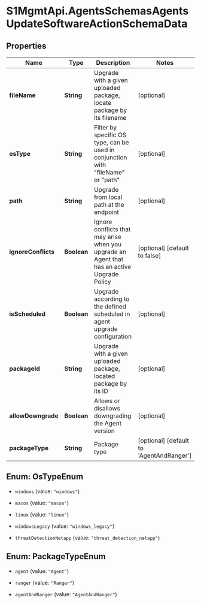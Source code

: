 # S1MgmtApi.AgentsSchemasAgentsUpdateSoftwareActionSchemaData

## Properties
Name | Type | Description | Notes
------------ | ------------- | ------------- | -------------
**fileName** | **String** | Upgrade with a given uploaded package, locate package by its filename | [optional] 
**osType** | **String** | Filter by specific OS type, can be used in conjunction with \"fileName\" or \"path\" | [optional] 
**path** | **String** | Upgrade from local path at the endpoint | [optional] 
**ignoreConflicts** | **Boolean** | Ignore conflicts that may arise when you upgrade an Agent that has an active Upgrade Policy | [optional] [default to false]
**isScheduled** | **Boolean** | Upgrade according to the defined scheduled in agent upgrade configuration | [optional] 
**packageId** | **String** | Upgrade with a given uploaded package, located package by its ID | [optional] 
**allowDowngrade** | **Boolean** | Allows or disallows downgrading the Agent version | [optional] 
**packageType** | **String** | Package type | [optional] [default to 'AgentAndRanger']


<a name="OsTypeEnum"></a>
## Enum: OsTypeEnum


* `windows` (value: `"windows"`)

* `macos` (value: `"macos"`)

* `linux` (value: `"linux"`)

* `windowsLegacy` (value: `"windows_legacy"`)

* `threatDetectionNetapp` (value: `"threat_detection_netapp"`)




<a name="PackageTypeEnum"></a>
## Enum: PackageTypeEnum


* `agent` (value: `"Agent"`)

* `ranger` (value: `"Ranger"`)

* `agentAndRanger` (value: `"AgentAndRanger"`)




